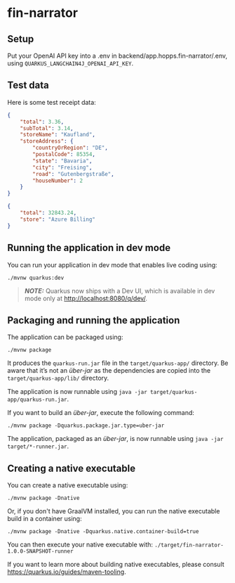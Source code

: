 # fin-narrator

## Setup

Put your OpenAI API key into a .env in backend/app.hopps.fin-narrator/.env,
using `QUARKUS_LANGCHAIN4J_OPENAI_API_KEY`.

## Test data

Here is some test receipt data:

```json
{
    "total": 3.36,
    "subTotal": 3.14,
    "storeName": "Kaufland",
    "storeAddress": {
        "countryOrRegion": "DE",
        "postalCode": 85354,
        "state": "Bavaria",
        "city": "Freising",
        "road": "Gutenbergstraße",
        "houseNumber": 2
    }
}
```

```json
{
    "total": 32843.24,
    "store": "Azure Billing"
}
```

## Running the application in dev mode

You can run your application in dev mode that enables live coding using:

```shell script
./mvnw quarkus:dev
```

> **_NOTE:_**  Quarkus now ships with a Dev UI, which is available in dev mode only at <http://localhost:8080/q/dev/>.

## Packaging and running the application

The application can be packaged using:

```shell script
./mvnw package
```

It produces the `quarkus-run.jar` file in the `target/quarkus-app/` directory.
Be aware that it’s not an _über-jar_ as the dependencies are copied into the `target/quarkus-app/lib/` directory.

The application is now runnable using `java -jar target/quarkus-app/quarkus-run.jar`.

If you want to build an _über-jar_, execute the following command:

```shell script
./mvnw package -Dquarkus.package.jar.type=uber-jar
```

The application, packaged as an _über-jar_, is now runnable using `java -jar target/*-runner.jar`.

## Creating a native executable

You can create a native executable using:

```shell script
./mvnw package -Dnative
```

Or, if you don't have GraalVM installed, you can run the native executable build in a container using:

```shell script
./mvnw package -Dnative -Dquarkus.native.container-build=true
```

You can then execute your native executable with: `./target/fin-narrator-1.0.0-SNAPSHOT-runner`

If you want to learn more about building native executables, please consult <https://quarkus.io/guides/maven-tooling>.
